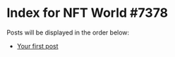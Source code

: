 # Index for NFT World #7378
Posts will be displayed in the order below:

- [Your first post](./001-first.md)


